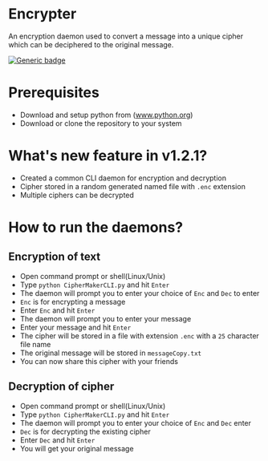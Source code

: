 # Encrypter
An encryption daemon used to convert a message into a unique cipher which can be deciphered to the original message.

[![Generic badge](https://img.shields.io/badge/Release-v1.2.1-<COLOR>.svg)](https://shields.io/)

# Prerequisites
* Download and setup python from (www.python.org)
* Download or clone the repository to your system

# What's new feature in v1.2.1?
* Created a common CLI daemon for encryption and decryption
* Cipher stored in a random generated named file with `.enc` extension
* Multiple ciphers can be decrypted

# How to run the daemons?
## Encryption of text
* Open command prompt or shell(Linux/Unix)
* Type `python CipherMakerCLI.py` and hit `Enter`
* The daemon will prompt you to enter your choice of `Enc` and `Dec` to enter
* `Enc` is for encrypting a message
* Enter `Enc` and hit `Enter`
* The daemon will prompt you to enter your message
* Enter your message and hit `Enter`
* The cipher will be stored in a file with extension `.enc` with a `25` character file name
* The original message will be stored in `messageCopy.txt`
* You can now share this cipher with your friends

## Decryption of cipher
* Open command prompt or shell(Linux/Unix)
* Type `python CipherMakerCLI.py` and hit `Enter`
* The daemon will prompt you to enter your choice of `Enc` and `Dec` enter
* `Dec` is for decrypting the existing cipher
* Enter `Dec` and hit `Enter`
* You will get your original message 